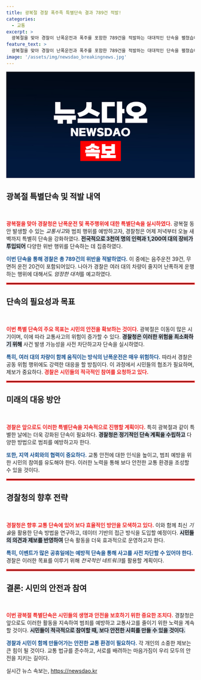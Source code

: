 ```yaml
---
title: 광복절 경찰 폭주족 특별단속 결과 789건 적발!
categories:
  - 교통
excerpt: >
  광복절을 맞아 경찰이 난폭운전과 폭주를 포함한 789건을 적발하는 대대적인 단속을 펼쳤습니다. 음주운전과 무면허 운전도 함께 적발되며 안전한 도로를 위한 강력한 조치가 예고됩니다!
feature_text: >
  광복절을 맞아 경찰이 난폭운전과 폭주를 포함한 789건을 적발하는 대대적인 단속을 펼쳤습니다. 음주운전과 무면허 운전도 함께 적발되며 안전한 도로를 위한 강력한 조치가 예고됩니다!
image: '/assets/img/newsdao_breakingnews.jpg'
---
```


<p><img src="/assets/img/newsdao_breakingnews.jpg" alt="koreaapp 속보" /></p>

<h2 data-ke-size="size26">광복절 특별단속 및 적발 내역</h2>

<p data-ke-size="size16">&nbsp;</p>

<p><b><span style="color: #ee2323;">광복절을 맞아 경찰청은 난폭운전 및 폭주행위에 대한 특별단속을 실시하였다.</span></b> 광복절 동안 발생할 수 있는 <em>교통사고</em>와 범죄 행위를 예방하고자, 경찰청은 어제 저녁부터 오늘 새벽까지 특별히 단속을 강화하였다. <b><span style="background-color: #21538527;">전국적으로 3천여 명의 인력과 1,200여 대의 장비가 투입되어</span></b> 다양한 위반 행위를 단속하는 데 집중하였다. </p>

<p><b><span style="color: #1a5490;">이번 단속을 통해 경찰은 총 789건의 위반을 적발하였다.</span></b> 이 중에는 음주운전 39건, 무면허 운전 20건이 포함되어있다. 나아가 경찰은 여러 대의 차량이 줄지어 난폭하게 운행하는 행위에 대해서도 <em>엄정한 대처</em>를 예고하였다.</p>

<hr style="border: 2px solid #ee2323;">

<h2 data-ke-size="size26">단속의 필요성과 목표</h2>

<p data-ke-size="size16">&nbsp;</p>

<p><b><span style="color: #ee2323;">이번 특별 단속의 주요 목표는 시민의 안전을 확보하는 것이다.</span></b> 광복절은 이동이 많은 시기이며, 이에 따라 교통사고의 위험이 증가할 수 있다. <b><span style="background-color: #21538527;">경찰청은 이러한 위험을 최소화하기 위해</span></b> 사건 발생 가능성을 사전 차단하고자 단속을 실시하였다. </p>

<p><b><span style="color: #1a5490;">특히, 여러 대의 차량이 함께 움직이는 방식의 난폭운전은 매우 위험하다.</span></b> 따라서 경찰은 공동 위험 행위에도 강력한 대응을 할 방침이다. 이 과정에서 시민들의 협조가 필요하며, 제보가 중요하다.<b> <span style="color: #ee2323;">경찰은 시민들의 적극적인 참여를 요청하고 있다.</span></b></p>

<hr style="border: 2px solid #ee2323;">

<h2 data-ke-size="size26">미래의 대응 방안</h2>

<p data-ke-size="size16">&nbsp;</p>

<p><b><span style="color: #ee2323;">경찰은 앞으로도 이러한 특별단속을 지속적으로 진행할 계획이다.</span></b> 특히 광복절과 같이 특별한 날에는 더욱 강화된 단속이 필요하다. <b><span style="background-color: #21538527;">경찰청은 정기적인 단속 계획을 수립하고</span></b> 다양한 방법으로 범죄를 예방하고자 한다.</p>

<p><b><span style="color: #1a5490;">또한, 지역 사회와의 협력이 중요하다.</span></b> 교통 안전에 대한 인식을 높이고, 범죄 예방을 위한 시민의 참여를 유도해야 한다. 이러한 노력을 통해 보다 안전한 교통 환경을 조성할 수 있을 것이다.</p>

<hr style="border: 2px solid #ee2323;">

<h2 data-ke-size="size26">경찰청의 향후 전략</h2>

<p data-ke-size="size16">&nbsp;</p>

<p><b><span style="color: #ee2323;">경찰청은 향후 교통 단속에 있어 보다 효율적인 방안을 모색하고 있다.</span></b> 이와 함께 최신 <em>기술</em>을 활용한 단속 방법을 연구하고, 데이터 기반의 접근 방식을 도입할 예정이다. <b><span style="background-color: #21538527;">시민들의 의견과 제보를 반영하여</span></b> 단속 활동을 더욱 효과적으로 운영하고자 한다. </p>

<p><b><span style="color: #1a5490;">특히, 이벤트가 많은 공휴일에는 예방적 단속을 통해 사고를 사전 차단할 수 있어야 한다.</span></b> 경찰은 이러한 목표를 이루기 위해 <em>전국적인 네트워크</em>를 활용할 계획이다.</p>

<hr style="border: 2px solid #ee2323;">

<h2 data-ke-size="size26">결론: 시민의 안전과 참여</h2>

<p data-ke-size="size16">&nbsp;</p>

<p><b><span style="color: #ee2323;">이번 광복절 특별단속은 시민들의 생명과 안전을 보호하기 위한 중요한 조치다.</span></b> 경찰청은 앞으로도 이러한 활동을 지속하여 범죄를 예방하고 교통사고를 줄이기 위한 노력을 계속할 것이다. <b><span style="background-color: #21538527;">시민들이 적극적으로 참여할 때, 보다 안전한 사회를 만들 수 있을 것이다.</span></b> </p>

<p><b><span style="color: #1a5490;">경찰과 시민이 함께 만들어가는 안전한 교통 환경이 필요하다.</span></b> 각 개인의 소중한 제보는 큰 힘이 될 것이다. 교통 법규를 준수하고, 서로를 배려하는 마음가짐이 우리 모두의 안전을 지키는 길이다. </p>

<p data-ke-size="size16"></p>
실시간 뉴스 속보는, <a href="https://newsdao.kr" rel="dofollow">https://newsdao.kr</a>


